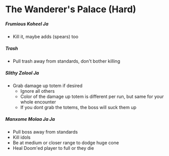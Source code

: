 # The Wanderer's Palace (Hard)

##### Frumious Koheel Ja

- Kill it, maybe adds (spears) too

##### Trash

- Pull trash away from standards, don't bother killing

##### Slithy Zolool Ja

- Grab damage up totem if desired
  - Ignore all others
  - Color of the damage up totem is different per run, but same for your whole encounter
  - If you dont grab the totems, the boss will suck them up

##### Manxome Molaa Ja Ja

- Pull boss away from standards
- Kill idols
- Be at medium or closer range to dodge huge cone
- Heal Doom'ed player to full or they die
